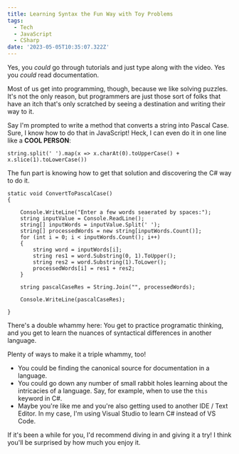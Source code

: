 ```yaml
---
title: Learning Syntax the Fun Way with Toy Problems
tags:
  - Tech
  - JavaScript
  - CSharp
date: '2023-05-05T10:35:07.322Z'
---
```


Yes, you _could_ go through tutorials and just type along with the video. Yes you _could_ read documentation.

Most of us get into programming, though, because we like solving puzzles. It's not the only reason, but programmers are just those sort of folks that have an itch that's only scratched by seeing a destination and writing their way to it.

Say I'm prompted to write a method that converts a string into Pascal Case. Sure, I know how to do that in JavaScript! Heck, I can even do it in one line like a **COOL PERSON**:

```
string.split(' ').map(x => x.charAt(0).toUpperCase() + x.slice(1).toLowerCase())
```

The fun part is knowing how to get that solution and discovering the C# way to do it.

```
static void ConvertToPascalCase()
{

    Console.WriteLine("Enter a few words seaerated by spaces:");
    string inputValue = Console.ReadLine();
    string[] inputWords = inputValue.Split(' ');
    string[] processedWords = new string[inputWords.Count()];
    for (int i = 0; i < inputWords.Count(); i++)
    {
        string word = inputWords[i];
        string res1 = word.Substring(0, 1).ToUpper();
        string res2 = word.Substring(1).ToLower();
        processedWords[i] = res1 + res2;
    }

    string pascalCaseRes = String.Join("", processedWords);

    Console.WriteLine(pascalCaseRes);

}
```

There's a double whammy here: You get to practice programatic thinking, and you get to learn the nuances of syntactical differences in another language.

Plenty of ways to make it a triple whammy, too!

- You could be finding the canonical source for documentation in a language.
- You could go down any number of small rabbit holes learning about the intricacies of a language. Say, for example, when to use the `this` keyword in C#.
- Maybe you're like me and you're also getting used to another IDE / Text Editor. In my case, I'm using Visual Studio to learn C# instead of VS Code.

If it's been a while for you, I'd recommend diving in and giving it a try! I think you'll be surprised by how much you enjoy it.
